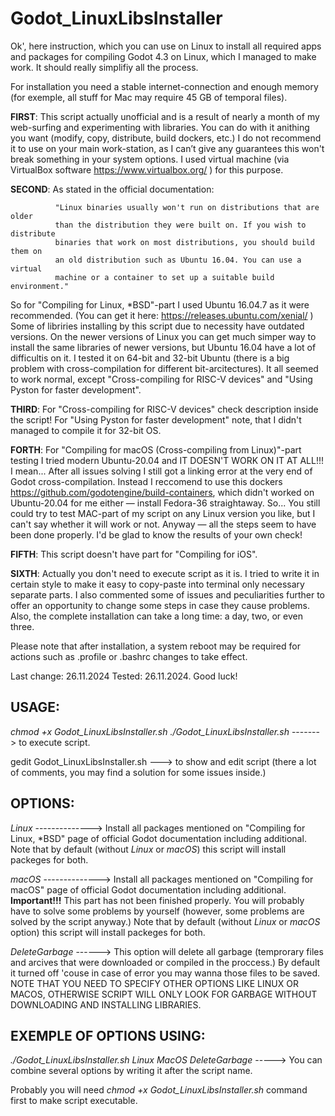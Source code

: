 # Godot_LinuxLibsInstaller

Ok', here instruction, which you can use on Linux to install all required apps
and packages for compiling Godot 4.3 on Linux, which I managed to make work.
It should really simplifiy all the process.

For installation you need a stable internet-connection and enough memory
(for exemple, all stuff for Mac may require 45 GB of temporal files).

**FIRST**: This script actually unofficial and is a result of nearly a month of my
web-surfing and experimenting with libraries. You can do with it anithing you
want (modify, copy, distribute, build dockers, etc.)
I do not recommend it to use on your main work-station, as I can’t give any
guarantees this won't break something in your system options. I used virtual
machine (via VirtualBox software https://www.virtualbox.org/ ) for this purpose.

**SECOND**: As stated in the official documentation:

              "Linux binaries usually won't run on distributions that are older
              than the distribution they were built on. If you wish to distribute
              binaries that work on most distributions, you should build them on
              an old distribution such as Ubuntu 16.04. You can use a virtual
              machine or a container to set up a suitable build environment."

 So for "Compiling for Linux, *BSD"-part I used Ubuntu 16.04.7 as it were
 recommended. (You can get it here: https://releases.ubuntu.com/xenial/ ) Some of
 libriries installing by this script due to necessity have outdated versions. On the
 newer versions of Linux you can get much simper way to install the same libraries of
 newer versions, but Ubuntu 16.04 have a lot of difficultis on it. I tested it on
 64-bit and 32-bit Ubuntu (there is a big problem with cross-compilation for
 different bit-arcitectures). It all seemed to work normal, except "Cross-compiling for
 RISC-V devices" and "Using Pyston for faster development".
 
 **THIRD**: For "Cross-compiling for RISC-V devices" check description inside the script!
 For "Using Pyston for faster development" note, that I didn't managed to compile  it
 for 32-bit OS.
 
 **FORTH**: For "Compiling for macOS (Cross-compiling from Linux)"-part testing I tried
 modern Ubuntu-20.04 and IT DOESN'T WORK ON IT AT ALL!!! I mean... After all issues
 solving I still got a linking error at the very end of Godot cross-compilation.
 Instead I reccomend to use this dockers https://github.com/godotengine/build-containers,
 which didn't worked on Ubuntu-20.04 for me either — install Fedora-36 straightaway.
 So... You still could try to test MAC-part of my script on any Linux version you like,
 but I can't say whether it will work or not. Anyway — all the steps seem to have been
 done properly. I'd be glad to know the results of your own check!

 **FIFTH**: This script doesn't have part for "Compiling for iOS".

 **SIXTH**: Actually you don't need to execute script as it is. I tried to write it in
 certain style to make it easy to copy-paste into terminal only necessary separate
 parts. I also commented some of issues and peculiarities further to offer an opportunity
 to change some steps in case they cause problems. Also, the complete installation can
 take a long time: a day, two, or even three.

 Please note that after installation, a system reboot may be required for actions such
 as .profile or .bashrc changes to take effect.

 Last change: 26.11.2024
 Tested: 26.11.2024.
 Good luck!


##           USAGE:
 *chmod +x Godot_LinuxLibsInstaller.sh*
 *./Godot_LinuxLibsInstaller.sh* -------> to execute script.


 gedit Godot_LinuxLibsInstaller.sh ---> to show and edit script
					(there a lot of comments, you may find
                                        a solution for some issues inside.)


##           OPTIONS:
 *Linux* --------------> Install all packages mentioned on "Compiling for Linux, *BSD"
                       page of official Godot documentation including additional.
                       Note that by default (without *Linux* or *macOS*)
                       this script will install packeges for both.

 *macOS* --------------> Install all packages mentioned on "Compiling for macOS"
                       page of official Godot documentation including additional.
		       **Important!!!** This part has not been finished properly.
	 	       You will probably have to solve some problems by yourself
	               (however, some problems are solved by the script anyway.)
                       Note that by default (without *Linux* or *macOS* option)
                       this script will install packeges for both.

 *DeleteGarbage* ------> This option will delete all garbage (temprorary files and arcives
		       that were downloaded or compiled in the proccess.) By default it
		       turned off 'couse in case of error you may wanna those files to be
                       saved. NOTE THAT YOU NEED TO SPECIFY OTHER OPTIONS LIKE LINUX OR
		       MACOS, OTHERWISE SCRIPT WILL ONLY LOOK FOR GARBAGE WITHOUT
                       DOWNLOADING AND INSTALLING LIBRARIES.


##           EXEMPLE OF OPTIONS USING:
 *./Godot_LinuxLibsInstaller.sh Linux MacOS DeleteGarbage* -----> You can combine several
                                                              options by writing it after
                                                              the script name.

 Probably you will need *chmod +x Godot_LinuxLibsInstaller.sh* command first to make
 script executable.

